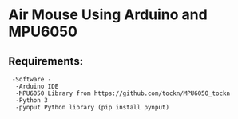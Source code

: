 # Air Mouse Using Arduino and MPU6050
  ## Requirements:
     -Software - 
      -Arduino IDE
      -MPU6050 Library from https://github.com/tockn/MPU6050_tockn
      -Python 3
      -pynput Python library (pip install pynput)

